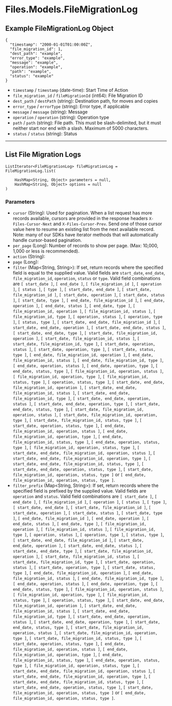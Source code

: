 # Files.Models.FileMigrationLog

## Example FileMigrationLog Object

```
{
  "timestamp": "2000-01-01T01:00:00Z",
  "file_migration_id": 1,
  "dest_path": "example",
  "error_type": "example",
  "message": "example",
  "operation": "example",
  "path": "example",
  "status": "example"
}
```

* `timestamp` / `timestamp`  (date-time): Start Time of Action
* `file_migration_id` / `fileMigrationId`  (int64): File Migration ID
* `dest_path` / `destPath`  (string): Destination path, for moves and copies
* `error_type` / `errorType`  (string): Error type, if applicable
* `message` / `message`  (string): Message
* `operation` / `operation`  (string): Operation type
* `path` / `path`  (string): File path. This must be slash-delimited, but it must neither start nor end with a slash. Maximum of 5000 characters.
* `status` / `status`  (string): Status


---

## List File Migration Logs

```
ListIterator<FileMigrationLog> fileMigrationLog = FileMigrationLog.list(
    
    HashMap<String, Object> parameters = null,
    HashMap<String, Object> options = null
)
```

### Parameters

* `cursor` (String): Used for pagination.  When a list request has more records available, cursors are provided in the response headers `X-Files-Cursor-Next` and `X-Files-Cursor-Prev`.  Send one of those cursor value here to resume an existing list from the next available record.  Note: many of our SDKs have iterator methods that will automatically handle cursor-based pagination.
* `per_page` (Long): Number of records to show per page.  (Max: 10,000, 1,000 or less is recommended).
* `action` (String): 
* `page` (Long): 
* `filter` (Map<String, String>): If set, return records where the specified field is equal to the supplied value. Valid fields are `start_date`, `end_date`, `file_migration_id`, `operation`, `status` or `type`. Valid field combinations are `[ start_date ]`, `[ end_date ]`, `[ file_migration_id ]`, `[ operation ]`, `[ status ]`, `[ type ]`, `[ start_date, end_date ]`, `[ start_date, file_migration_id ]`, `[ start_date, operation ]`, `[ start_date, status ]`, `[ start_date, type ]`, `[ end_date, file_migration_id ]`, `[ end_date, operation ]`, `[ end_date, status ]`, `[ end_date, type ]`, `[ file_migration_id, operation ]`, `[ file_migration_id, status ]`, `[ file_migration_id, type ]`, `[ operation, status ]`, `[ operation, type ]`, `[ status, type ]`, `[ start_date, end_date, file_migration_id ]`, `[ start_date, end_date, operation ]`, `[ start_date, end_date, status ]`, `[ start_date, end_date, type ]`, `[ start_date, file_migration_id, operation ]`, `[ start_date, file_migration_id, status ]`, `[ start_date, file_migration_id, type ]`, `[ start_date, operation, status ]`, `[ start_date, operation, type ]`, `[ start_date, status, type ]`, `[ end_date, file_migration_id, operation ]`, `[ end_date, file_migration_id, status ]`, `[ end_date, file_migration_id, type ]`, `[ end_date, operation, status ]`, `[ end_date, operation, type ]`, `[ end_date, status, type ]`, `[ file_migration_id, operation, status ]`, `[ file_migration_id, operation, type ]`, `[ file_migration_id, status, type ]`, `[ operation, status, type ]`, `[ start_date, end_date, file_migration_id, operation ]`, `[ start_date, end_date, file_migration_id, status ]`, `[ start_date, end_date, file_migration_id, type ]`, `[ start_date, end_date, operation, status ]`, `[ start_date, end_date, operation, type ]`, `[ start_date, end_date, status, type ]`, `[ start_date, file_migration_id, operation, status ]`, `[ start_date, file_migration_id, operation, type ]`, `[ start_date, file_migration_id, status, type ]`, `[ start_date, operation, status, type ]`, `[ end_date, file_migration_id, operation, status ]`, `[ end_date, file_migration_id, operation, type ]`, `[ end_date, file_migration_id, status, type ]`, `[ end_date, operation, status, type ]`, `[ file_migration_id, operation, status, type ]`, `[ start_date, end_date, file_migration_id, operation, status ]`, `[ start_date, end_date, file_migration_id, operation, type ]`, `[ start_date, end_date, file_migration_id, status, type ]`, `[ start_date, end_date, operation, status, type ]`, `[ start_date, file_migration_id, operation, status, type ]` or `[ end_date, file_migration_id, operation, status, type ]`.
* `filter_prefix` (Map<String, String>): If set, return records where the specified field is prefixed by the supplied value. Valid fields are `operation` and `status`. Valid field combinations are `[ start_date ]`, `[ end_date ]`, `[ file_migration_id ]`, `[ operation ]`, `[ status ]`, `[ type ]`, `[ start_date, end_date ]`, `[ start_date, file_migration_id ]`, `[ start_date, operation ]`, `[ start_date, status ]`, `[ start_date, type ]`, `[ end_date, file_migration_id ]`, `[ end_date, operation ]`, `[ end_date, status ]`, `[ end_date, type ]`, `[ file_migration_id, operation ]`, `[ file_migration_id, status ]`, `[ file_migration_id, type ]`, `[ operation, status ]`, `[ operation, type ]`, `[ status, type ]`, `[ start_date, end_date, file_migration_id ]`, `[ start_date, end_date, operation ]`, `[ start_date, end_date, status ]`, `[ start_date, end_date, type ]`, `[ start_date, file_migration_id, operation ]`, `[ start_date, file_migration_id, status ]`, `[ start_date, file_migration_id, type ]`, `[ start_date, operation, status ]`, `[ start_date, operation, type ]`, `[ start_date, status, type ]`, `[ end_date, file_migration_id, operation ]`, `[ end_date, file_migration_id, status ]`, `[ end_date, file_migration_id, type ]`, `[ end_date, operation, status ]`, `[ end_date, operation, type ]`, `[ end_date, status, type ]`, `[ file_migration_id, operation, status ]`, `[ file_migration_id, operation, type ]`, `[ file_migration_id, status, type ]`, `[ operation, status, type ]`, `[ start_date, end_date, file_migration_id, operation ]`, `[ start_date, end_date, file_migration_id, status ]`, `[ start_date, end_date, file_migration_id, type ]`, `[ start_date, end_date, operation, status ]`, `[ start_date, end_date, operation, type ]`, `[ start_date, end_date, status, type ]`, `[ start_date, file_migration_id, operation, status ]`, `[ start_date, file_migration_id, operation, type ]`, `[ start_date, file_migration_id, status, type ]`, `[ start_date, operation, status, type ]`, `[ end_date, file_migration_id, operation, status ]`, `[ end_date, file_migration_id, operation, type ]`, `[ end_date, file_migration_id, status, type ]`, `[ end_date, operation, status, type ]`, `[ file_migration_id, operation, status, type ]`, `[ start_date, end_date, file_migration_id, operation, status ]`, `[ start_date, end_date, file_migration_id, operation, type ]`, `[ start_date, end_date, file_migration_id, status, type ]`, `[ start_date, end_date, operation, status, type ]`, `[ start_date, file_migration_id, operation, status, type ]` or `[ end_date, file_migration_id, operation, status, type ]`.
